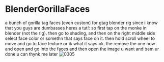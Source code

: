 # BlenderGorillaFaces
a bunch of gorilla tag faces (even custom) for gtag blender rig since i know that you guys are dumbasses heres a tut!: so first tap on the monke in blender (not the rig). then go to shading, and then on the right middle side select face color or somethn that says face on it. then hold scroll wheel to move and go to face texture or ik what it says ok. the remove the one now and open and go into the faces and then open the image u want and bam ur done u can thynk me later
![0305](https://github.com/user-attachments/assets/c9371e4e-557f-41ba-bb66-680828622073)
